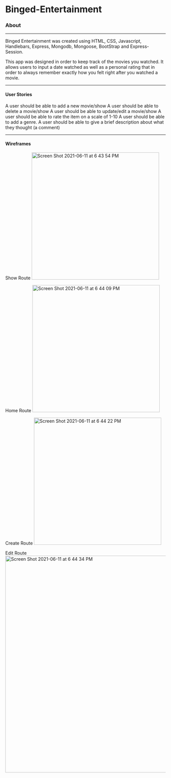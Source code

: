 # Binged-Entertainment
### About

---
Binged Entertainment was created using HTML, CSS, Javascript, Handlebars, Express, Mongodb, Mongoose, BootStrap and Express-Session.

This app was designed in order to keep track of the movies you watched. It allows users to input a date watched as well as a personal rating that in order to always remember exactly how you felt right after you watched a movie.

---
#### User Stories

A user should be able to add a new movie/show
A user should be able to delete a movie/show
A user should be able to update/edit a movie/show
A user should be able to rate the item on a scale of 1-10
 A user should be able to add a genre.
A user should be able to give a brief description about what they thought (a comment)

---
#### Wireframes

Show Route
<img width="400" alt="Screen Shot 2021-06-11 at 6 43 54 PM" src="https://media.git.generalassemb.ly/user/35484/files/16c26c80-d900-11eb-92bd-5b694920b1b6">

Home Route
<img width="400" alt="Screen Shot 2021-06-11 at 6 44 09 PM" src="https://media.git.generalassemb.ly/user/35484/files/26da4c00-d900-11eb-9671-f1b0cde2a71c">

Create Route
<img width="400" alt="Screen Shot 2021-06-11 at 6 44 22 PM" src="https://media.git.generalassemb.ly/user/35484/files/4c675580-d900-11eb-9811-ed5a00e890f5">

Edit Route
<img width="682" alt="Screen Shot 2021-06-11 at 6 44 34 PM" src="https://media.git.generalassemb.ly/user/35484/files/62751600-d900-11eb-8373-1ab8266dfdbc">


